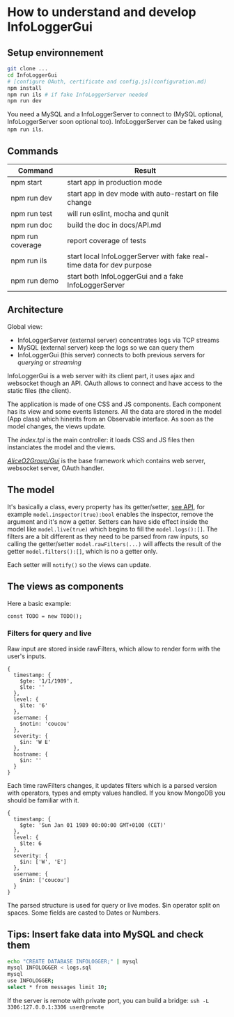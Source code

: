 # How to understand and develop InfoLoggerGui

## Setup environnement

```bash
git clone ...
cd InfoLoggerGui
# [configure OAuth, certificate and config.js](configuration.md)
npm install
npm run ils # if fake InfoLoggerServer needed
npm run dev
```

You need a MySQL and a InfoLoggerServer to connect to (MySQL optional, InfoLoggerServer soon optional too). InfoLoggerServer can be faked using `npm run ils`.

## Commands

Command  | Result
------------- | -------------
npm start | start app in production mode
npm run dev | start app in dev mode with auto-restart on file change
npm run test | will run eslint, mocha and qunit
npm run doc | build the doc in docs/API.md
npm run coverage | report coverage of tests
npm run ils | start local InfoLoggerServer with fake real-time data for dev purpose
npm run demo | start both InfoLoggerGui and a fake InfoLoggerServer

## Architecture

Global view:
* InfoLoggerServer (external server) concentrates logs via TCP streams
* MySQL (external server) keep the logs so we can query them
* InfoLoggerGui (this server) connects to both previous servers for *querying* or *streaming*

InfoLoggerGui is a web server with its client part, it uses ajax and websocket though an API. OAuth allows to connect and have access to the static files (the client).

The application is made of one CSS and JS components. Each component has its view and some events listeners. All the data are stored in the model (App class) which hinerits from an Observable interface. As soon as the model changes, the views update.

The *index.tpl* is the main controller: it loads CSS and JS files then instanciates the model and the views.

*[AliceO2Group/Gui](https://github.com/AliceO2Group/Gui/)* is the base framework which contains web server, websocket server, OAuth handler.

## The model

It's basically a class, every property has its getter/setter, [see API](API.md), for example `model.inspector(true):bool` enables the inspector, remove the argument and it's now a getter. Setters can have side effect inside the model like `model.live(true)` which begins to fill the `model.logs():[]`. The filters are a bit different as they need to be parsed from raw inputs, so calling the getter/setter `model.rawFilters(...)` will affects the result of the getter `model.filters():[]`, which is no a getter only.

Each setter will `notify()` so the views can update.

## The views as components

Here a basic example:

```JS
const TODO = new TODO();
```

### Filters for query and live

Raw input are stored inside rawFilters, which allow to render form with the user's inputs.

```
{
  timestamp: {
    $gte: '1/1/1989',
    $lte: ''
  },
  level: {
    $lte: '6'
  },
  username: {
    $notin: 'coucou'
  },
  severity: {
    $in: 'W E'
  },
  hostname: {
    $in: ''
  }
}
```

Each time rawFilters changes, it updates filters which is a parsed version with operators, types and empty values handled. If you know MongoDB you should be familiar with it.

```
{
  timestamp: {
    $gte: 'Sun Jan 01 1989 00:00:00 GMT+0100 (CET)'
  },
  level: {
    $lte: 6
  },
  severity: {
    $in: ['W', 'E']
  },
  username: {
    $nin: ['coucou']
  }
}
```

The parsed structure is used for query or live modes. $in operator split on spaces. Some fields are casted to Dates or Numbers.

## Tips: Insert fake data into MySQL and check them

```bash
echo "CREATE DATABASE INFOLOGGER;" | mysql
mysql INFOLOGGER < logs.sql
mysql
use INFOLOGGER;
select * from messages limit 10;
```

If the server is remote with private port, you can build a bridge: `ssh -L 3306:127.0.0.1:3306 user@remote`

